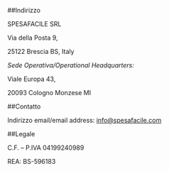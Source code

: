 ##Indirizzo

SPESAFACILE SRL

Via della Posta 9, 

25122 Brescia BS, Italy

*Sede Operativa/Operational Headquarters:*

Viale Europa 43, 

20093 Cologno Monzese MI

##Contatto

Indirizzo email/email address: [info@spesafacile.com](mailto:info@spesafacile.com)

##Legale

C.F. – P.IVA 04199240989

REA: BS-596183
